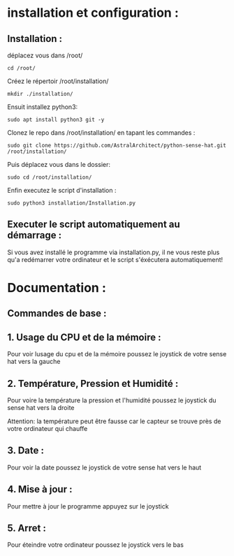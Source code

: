 # installation et configuration :
## Installation :
déplacez vous dans /root/

```
cd /root/
```
Créez le répertoir /root/installation/
```
mkdir ./installation/
```
Ensuit installez python3:

```
sudo apt install python3 git -y
```

Clonez le repo dans /root/installation/ en tapant les commandes : 
```
sudo git clone https://github.com/AstralArchitect/python-sense-hat.git /root/installation/
```

Puis déplacez vous dans le dossier:
```
sudo cd /root/installation/
```
Enfin executez le script d'installation :
```
sudo python3 installation/Installation.py
```

## Executer le script automatiquement au démarrage :

Si vous avez installé le programme via installation.py, il ne vous reste plus qu'a redémarrer votre ordinateur et le script s'éxécutera automatiquement!

# Documentation :

## Commandes de base :

## 1. Usage du CPU et de la mémoire :
Pour voir lusage du cpu et de la mémoire poussez le joystick de votre sense hat vers la gauche

## 2. Température, Pression et Humidité :

Pour voire la température la pression et l'humidité poussez le joystick du sense hat vers la droite

Attention: la température peut être fausse car le capteur se trouve près de votre ordinateur qui chauffe

## 3. Date : 

Pour voir la date poussez le joystick de votre sense hat vers le haut

## 4. Mise à jour :

Pour mettre à jour le programme appuyez sur le joystick

## 5. Arret : 

Pour éteindre votre ordinateur poussez le joystick vers le bas